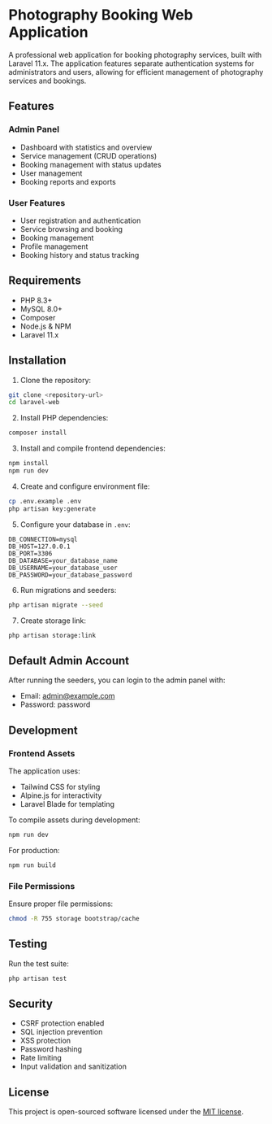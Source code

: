 # Photography Booking Web Application

A professional web application for booking photography services, built with Laravel 11.x. The application features separate authentication systems for administrators and users, allowing for efficient management of photography services and bookings.

## Features

### Admin Panel
- Dashboard with statistics and overview
- Service management (CRUD operations)
- Booking management with status updates
- User management
- Booking reports and exports

### User Features
- User registration and authentication
- Service browsing and booking
- Booking management
- Profile management
- Booking history and status tracking

## Requirements

- PHP 8.3+
- MySQL 8.0+
- Composer
- Node.js & NPM
- Laravel 11.x

## Installation

1. Clone the repository:
```bash
git clone <repository-url>
cd laravel-web
```

2. Install PHP dependencies:
```bash
composer install
```

3. Install and compile frontend dependencies:
```bash
npm install
npm run dev
```

4. Create and configure environment file:
```bash
cp .env.example .env
php artisan key:generate
```

5. Configure your database in `.env`:
```
DB_CONNECTION=mysql
DB_HOST=127.0.0.1
DB_PORT=3306
DB_DATABASE=your_database_name
DB_USERNAME=your_database_user
DB_PASSWORD=your_database_password
```

6. Run migrations and seeders:
```bash
php artisan migrate --seed
```

7. Create storage link:
```bash
php artisan storage:link
```

## Default Admin Account

After running the seeders, you can login to the admin panel with:
- Email: admin@example.com
- Password: password

## Development

### Frontend Assets

The application uses:
- Tailwind CSS for styling
- Alpine.js for interactivity
- Laravel Blade for templating

To compile assets during development:
```bash
npm run dev
```

For production:
```bash
npm run build
```

### File Permissions

Ensure proper file permissions:
```bash
chmod -R 755 storage bootstrap/cache
```

## Testing

Run the test suite:
```bash
php artisan test
```

## Security

- CSRF protection enabled
- SQL injection prevention
- XSS protection
- Password hashing
- Rate limiting
- Input validation and sanitization

## License

This project is open-sourced software licensed under the [MIT license](https://opensource.org/licenses/MIT).
